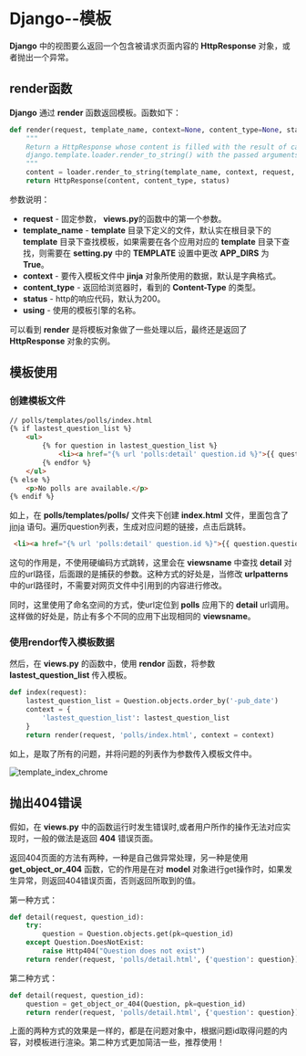 # Django--模板

**Django** 中的视图要么返回一个包含被请求页面内容的 **HttpResponse** 对象，或者抛出一个异常。

## render函数

**Django** 通过 **render** 函数返回模板。函数如下：

```python
def render(request, template_name, context=None, content_type=None, status=None, using=None):
    """
    Return a HttpResponse whose content is filled with the result of calling
    django.template.loader.render_to_string() with the passed arguments.
    """
    content = loader.render_to_string(template_name, context, request, using=using)
    return HttpResponse(content, content_type, status)
```

参数说明：

- **request** - 固定参数， **views.py**的函数中的第一个参数。
- **template_name** - **template** 目录下定义的文件，默认实在根目录下的 **template** 目录下查找模板，如果需要在各个应用对应的 **template** 目录下查找，则需要在 **setting.py** 中的 **TEMPLATE** 设置中更改 **APP_DIRS** 为 **True**。
- **context** - 要传入模板文件中 **jinja** 对象所使用的数据，默认是字典格式。
- **content_type** - 返回给浏览器时，看到的 **Content-Type** 的类型。
- **status** - http的响应代码，默认为200。
- **using** - 使用的模板引擎的名称。

可以看到 **render** 是将模板对象做了一些处理以后，最终还是返回了 **HttpResponse** 对象的实例。

## 模板使用

### 创建模板文件

```html
// polls/templates/polls/index.html
{% if lastest_question_list %}
    <ul>
        {% for question in lastest_question_list %}
            <li><a href="{% url 'polls:detail' question.id %}">{{ question.question_text }}</a></li>
        {% endfor %}
    </ul>
{% else %}
    <p>No polls are available.</p>
{% endif %}
```

如上，在 **polls/templates/polls/** 文件夹下创建 **index.html** 文件，里面包含了 [jinja](http://jinja.pocoo.org/) 语句。遍历question列表，生成对应问题的链接，点击后跳转。

```html
 <li><a href="{% url 'polls:detail' question.id %}">{{ question.question_text }}</a></li>
```

这句的作用是，不使用硬编码方式跳转，这里会在 **viewsname** 中查找 **detail** 对应的url路径，后面跟的是捕获的参数。这种方式的好处是，当修改 **urlpatterns** 中的url路径时，不需要对网页文件中引用到的内容进行修改。

同时，这里使用了命名空间的方式，使url定位到 **polls** 应用下的 **detail** url调用。这样做的好处是，防止有多个不同的应用下出现相同的 **viewsname**。

### 使用rendor传入模板数据

然后，在 **views.py** 的函数中，使用 **rendor** 函数，将参数 **lastest_question_list** 传入模板。

```python
def index(request):
    lastest_question_list = Question.objects.order_by('-pub_date')
    context = {
        'lastest_question_list': lastest_question_list
    }
    return render(request, 'polls/index.html', context = context)
```

如上，是取了所有的问题，并将问题的列表作为参数传入模板文件中。

![template_index_chrome](./imgs/3_templates_index_html.png)

## 抛出404错误

假如，在 **views.py** 中的函数运行时发生错误时,或者用户所作的操作无法对应实现时，一般的做法是返回 **404** 错误页面。

返回404页面的方法有两种，一种是自己做异常处理，另一种是使用 **get_object_or_404** 函数，它的作用是在对 **model** 对象进行get操作时，如果发生异常，则返回404错误页面，否则返回所取到的值。

第一种方式：

```python
def detail(request, question_id):
    try:
        question = Question.objects.get(pk=question_id)
    except Question.DoesNotExist:
        raise Http404("Question does not exist")
    return render(request, 'polls/detail.html', {'question': question})
```

第二种方式：

```python
def detail(request, question_id):
    question = get_object_or_404(Question, pk=question_id)
    return render(request, 'polls/detail.html', {'question': question})
```

上面的两种方式的效果是一样的，都是在问题对象中，根据问题id取得问题的内容，对模板进行渲染。第二种方式更加简洁一些，推荐使用！